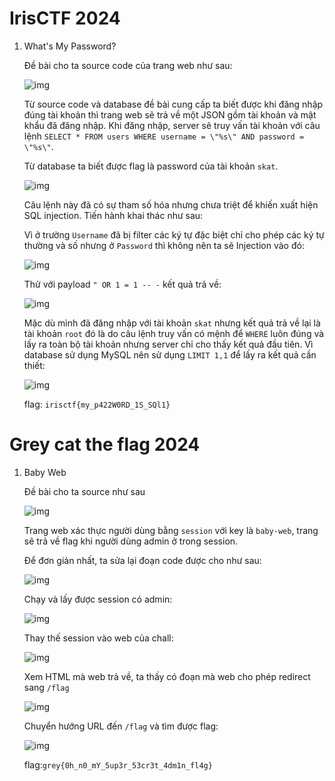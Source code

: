 # IrisCTF 2024
1. What's My Password?

    Đề bài cho ta source code của trang web như sau:
    
    ![img](https://github.com/dnamgithub33/Write_up_CTF_2024/blob/8507b91bde0dacf66b8a740bc335d421ce0ac7e5/image_iris/1.png)

    Từ source code và database đề bài cung cấp ta biết được khi đăng nhập đúng tài khoản thì trang web sẽ trả về một JSON gồm tài khoản và mật khẩu đã đăng nhập. Khi đăng nhập, server sẽ truy vấn tài khoản với câu lệnh ```SELECT * FROM users WHERE username = \"%s\" AND password = \"%s\"```.

    Từ database ta biết được flag là password của tài khoản ```skat```.
    
    ![img](https://github.com/dnamgithub33/Write_up_CTF_2024/blob/015ada975dfdc753782e42777e5cf646e1298ea0/image_iris/2.png)

    Câu lệnh này đã có sự tham số hóa nhưng chưa triệt để khiến xuất hiện SQL injection. Tiến hành khai thác như sau:

    Vì ở trường ```Username``` đã bị filter các ký tự đặc biệt chỉ cho phép các ký tự thường và số nhưng ở ```Password``` thì không nên ta sẽ Injection vào đó:

    ![img](https://github.com/dnamgithub33/Write_up_CTF_2024/blob/015ada975dfdc753782e42777e5cf646e1298ea0/image_iris/3.png)

    Thử với payload ```" OR 1 = 1 -- -``` kết quả trả về:

    ![img](https://github.com/dnamgithub33/Write_up_CTF_2024/blob/015ada975dfdc753782e42777e5cf646e1298ea0/image_iris/4.png)

    Mặc dù mình đã đăng nhập với tài khoản ```skat``` nhưng kết quả trả về lại là tài khoản ```root``` đó là do câu lệnh truy vấn có mệnh để ```WHERE``` luôn đúng và lấy ra toàn bộ tài khoản nhưng server chỉ cho thấy kết quả đầu tiên. Vì database sử dụng MySQL nên sử dụng ```LIMIT 1,1``` để lấy ra kết quả cần thiết:

    ![img](https://github.com/dnamgithub33/Write_up_CTF_2024/blob/015ada975dfdc753782e42777e5cf646e1298ea0/image_iris/5.png)

    flag: ```irisctf{my_p422W0RD_1S_SQl1}```
# Grey cat the flag 2024
1. Baby Web

    Đề bài cho ta source như sau

    ![img](https://github.com/dnamgithub33/Write_up_CTF_2024/blob/7df287f7c2fc34abeac2180dfbc2e03aad1261b1/image_grey/1.png)

    Trang web xác thực người dùng bằng ```session``` với key là ```baby-web```, trang sẽ trả về flag khi người dùng admin ở trong session.

    Để đơn giản nhất, ta sửa lại đoạn code được cho như sau:

    ![img](https://github.com/dnamgithub33/Write_up_CTF_2024/blob/7df287f7c2fc34abeac2180dfbc2e03aad1261b1/image_grey/2.png)

    Chạy và lấy được session có admin:

    ![img](https://github.com/dnamgithub33/Write_up_CTF_2024/blob/7df287f7c2fc34abeac2180dfbc2e03aad1261b1/image_grey/3.png)

    Thay thế session vào web của chall:

    ![img](https://github.com/dnamgithub33/Write_up_CTF_2024/blob/7df287f7c2fc34abeac2180dfbc2e03aad1261b1/image_grey/4.png)

    Xem HTML mà web trả về, ta thấy có đoạn mà web cho phép redirect sang ```/flag```

    ![img](https://github.com/dnamgithub33/Write_up_CTF_2024/blob/7df287f7c2fc34abeac2180dfbc2e03aad1261b1/image_grey/5.png)

    Chuyển hướng URL đến ```/flag``` và tìm được flag:

    ![img](https://github.com/dnamgithub33/Write_up_CTF_2024/blob/7df287f7c2fc34abeac2180dfbc2e03aad1261b1/image_grey/6.png)

    flag:```grey{0h_n0_mY_5up3r_53cr3t_4dm1n_fl4g}```
